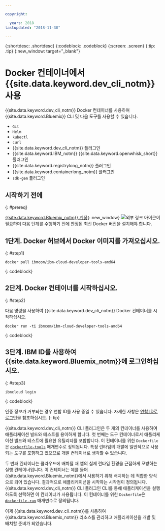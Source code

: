 ```yaml
---

copyright:

  years: 2018
lastupdated: "2018-11-30"

---
```


{:shortdesc: .shortdesc}
{:codeblock: .codeblock}
{:screen: .screen}
{:tip: .tip}
{:new_window: target="_blank"}

# Docker 컨테이너에서 {{site.data.keyword.dev_cli_notm}} 사용

{{site.data.keyword.dev_cli_notm}} Docker 컨테이너를 사용하여 {{site.data.keyword.Bluemix}} CLI 및 다음 도구를 사용할 수 있습니다.

* `Git`
* `Helm`
* `kubectl`
* `curl`
* {{site.data.keyword.dev_cli_notm}} 플러그인
* {{site.data.keyword.IBM_notm}} {{site.data.keyword.openwhisk_short}} 플러그인
* {{site.data.keyword.registrylong_notm}} 플러그인
* {{site.data.keyword.containerlong_notm}} 플러그인
* `sdk-gen` 플러그인

## 시작하기 전에
{: #prereq}

[{{site.data.keyword.Bluemix_notm}} 계정](https://{DomainName}){: new_window} ![외부 링크 아이콘](../../../icons/launch-glyph.svg "외부 링크 아이콘")이 필요하며 다음 단계를 수행하기 전에 안정된 최신 Docker 버전을 설치해야 합니다.

## 1단계. Docker 허브에서 Docker 이미지를 가져오십시오.
{: #step1}

```
docker pull ibmcom/ibm-cloud-developer-tools-amd64
```
{: codeblock}

## 2단계. Docker 컨테이너를 시작하십시오.
{: #step2}

다음 명령을 사용하여 {{site.data.keyword.dev_cli_notm}} Docker 컨테이너를 시작하십시오.

```
docker run -ti ibmcom/ibm-cloud-developer-tools-amd64
```
{: codeblock}

## 3단계. IBM ID를 사용하여 {{site.data.keyword.Bluemix_notm}}에 로그인하십시오.
{: #step3}

```
ibmcloud login
```
{: codeblock}


인증 정보가 거부되는 경우 연합 ID를 사용 중일 수 있습니다. 자세한 사항은 [연합 ID로 로그인](/docs/iam/login_fedid.html#federated_id)을 참조하십시오.
{: tip}

{{site.data.keyword.dev_cli_notm}} CLI 플러그인은 두 개의 컨테이너를 사용하여 애플리케이션 빌드와 테스트를 용이하게 합니다. 첫 번째는 도구 컨테이너로서 애플리케이션 빌드와 테스트에 필요한 유틸리티를 포함합니다. 이 컨테이너를 위한 `Dockerfile`은 [`dockerfile-tools`](/docs/cli/idt/commands.html#command-parameters) 매개변수로 정의됩니다. 특정 런타임의 개발에 일반적으로 사용되는 도구를 포함하고 있으므로 개발 컨테이너로 생각할 수 있습니다.

두 번째 컨테이너는 클라우드에 배치될 때 앱의 실제 런타임 환경을 근접하게 모방하는 실행 컨테이너입니다. 이 컨테이너는 예를 들어 {{site.data.keyword.Bluemix_notm}}에서 사용하기 위해 배치하는 데 적합한 양식으로 되어 있습니다. 결과적으로 애플리케이션을 시작하는 시작점이 정의됩니다. {{site.data.keyword.dev_cli_notm}} CLI 플러그인 CLI를 통해 애플리케이션을 실행하도록 선택하면 이 컨테이너가 사용됩니다. 이 컨테이너를 위한 `Dockerfile`은 [`dockerfile-run`](/docs/cli/idt/commands.html#run-parameters) 매개변수로 정의됩니다.

이제 {{site.data.keyword.dev_cli_notm}}를 사용하여 {{site.data.keyword.Bluemix_notm}} 리소스를 관리하고 애플리케이션을 개발 및 배치할 준비가 되었습니다.
